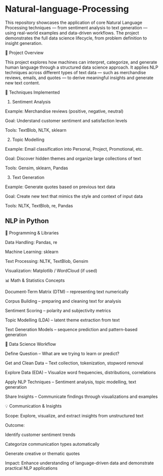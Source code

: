 # Natural-language-Processing
This repository showcases the application of core Natural Language Processing techniques — from sentiment analysis to text generation — using real-world examples and data-driven workflows. The project demonstrates the full data science lifecycle, from problem definition to insight generation.

🚀 Project Overview

This project explores how machines can interpret, categorize, and generate human language through a structured data science approach. It applies NLP techniques across different types of text data — such as merchandise reviews, emails, and quotes — to derive meaningful insights and generate new text content.

🧩 Techniques Implemented
1. Sentiment Analysis

Example: Merchandise reviews (positive, negative, neutral)

Goal: Understand customer sentiment and satisfaction levels

Tools: TextBlob, NLTK, sklearn

2. Topic Modelling

Example: Email classification into Personal, Project, Promotional, etc.

Goal: Discover hidden themes and organize large collections of text

Tools: Gensim, sklearn, Pandas

3. Text Generation

Example: Generate quotes based on previous text data

Goal: Create new text that mimics the style and context of input data

Tools: NLTK, TextBlob, re, Pandas

## NLP in Python

🧮 Programming & Libraries

Data Handling: Pandas, re

Machine Learning: sklearn

Text Processing: NLTK, TextBlob, Gensim

Visualization: Matplotlib / WordCloud (if used)

📊 Math & Statistics Concepts

Document-Term Matrix (DTM) – representing text numerically

Corpus Building – preparing and cleaning text for analysis

Sentiment Scoring – polarity and subjectivity metrics

Topic Modelling (LDA) – latent theme extraction from text

Text Generation Models – sequence prediction and pattern-based generation

🔁 Data Science Workflow

Define Question – What are we trying to learn or predict?

Get and Clean Data – Text collection, tokenization, stopword removal

Explore Data (EDA) – Visualize word frequencies, distributions, correlations

Apply NLP Techniques – Sentiment analysis, topic modelling, text generation

Share Insights – Communicate findings through visualizations and examples

💡 Communication & Insights

Scope: Explore, visualize, and extract insights from unstructured text

Outcome:

Identify customer sentiment trends

Categorize communication types automatically

Generate creative or thematic quotes

Impact: Enhance understanding of language-driven data and demonstrate practical NLP applications
